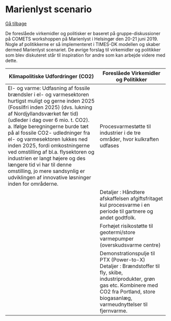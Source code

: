 ﻿<a name="marienlyst"></a>
# Marienlyst scenario
[Gå tilbage](#scenariebeskrivelser)

De foreslåede virkemidler og politisker er baseret på gruppe-diskussioner på COMETS workshoppen på Marienlyst i Helsingør den 20-21 juni 2019. Nogle af politikkerne er så implementeret i TIMES-DK modellen og skaber dermed Marienlyst scenariet. De øvrige forslag til virkemidler og politikker som blev diskuteret står til inspiration for andre som kan arbejde videre med dette.

| Klimapolitiske Udfordringer (CO2) | Foreslåede Virkemidler og Politikker |
|--------------------------------------------------------------------------------------------------------------------------------------------------------------------------------------------------------------------------------------------------------------------------------------------------------------------------------------------------------------------------------------------------------------------------------------------------------------------------------------------------------------------------------------------------------------|-----------------------------------------------------------------------------------------------------------------------------------------------------------------------------------------------------------|
| El- og varme:   Udfasning af fossile brændsler i el- og varmesektoren hurtigst muligt og gerne inden 2025 (Fossilfri inden 2025) (dvs. lukning af Nordjyllandsværket før tid) (udleder i dag over 6 mio. t. CO2).   a.   Ifølge beregningerne burde tæt på al fossile CO2- udledninger fra el- og varmesektoren lukkes ned inden 2025, fordi omkostningerne ved omstilling af bl.a. flysektoren og industrien er langt højere og des længere tid vi har til denne omstilling, jo mere sandsynlig er udviklingen af innovative løsninger inden for områderne. | Procesvarmestøtte til industrier i de tre områder, hvor kulkraften udfases |
|  | Detaljer : Håndtere afskaffelsen afgiftsfritaget kul procesvarme i en periode til gartnere og andet godtfolk. |
|  | Forhøjet risikostøtte til geotermi/store varmepumper (overskudsvarme centre) |
|  | Demonstrationspulje til PTX (Power-to-X)     Detaljer : Brændstoffer til fly, skibe, industriprodukter, grøn gas etc. Kombinere med CO2 fra Portland, store biogasanlæg, varmeudnyttelser til fjernvarme. |